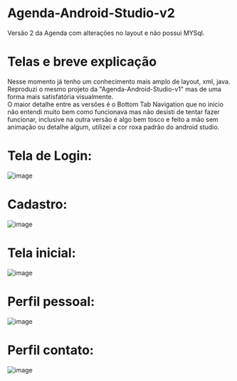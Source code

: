 # Agenda-Android-Studio-v2

Versão 2 da Agenda com alterações no layout e não possui MYSql. <br />

# Telas e breve explicação
Nesse momento já tenho um conhecimento mais amplo de layout, xml, java. <br />
Reproduzi o mesmo projeto da "Agenda-Android-Studio-v1" mas de uma forma mais satisfatória visualmente. <br />
O maior detalhe entre as versões é o Bottom Tab Navigation que no início não entendi muito bem como funcionava mas não desisti de tentar fazer funcionar, inclusive na outra versão é algo bem tosco e feito a mão sem animação ou detalhe algum, utilizei a cor roxa padrão do android studio.
<br />
# Tela de Login:
![image](https://user-images.githubusercontent.com/73067717/124798564-ded3ae80-df29-11eb-862d-9b05b0027689.png)
<br />
# Cadastro:
![image](https://user-images.githubusercontent.com/73067717/124798647-f90d8c80-df29-11eb-9091-5f90556d0ed8.png)
<br />
# Tela inicial: 
![image](https://user-images.githubusercontent.com/73067717/124798701-0d518980-df2a-11eb-973c-a9e90ea408d2.png)
<br />
# Perfil pessoal:
![image](https://user-images.githubusercontent.com/73067717/124798752-1e01ff80-df2a-11eb-80b0-eebd68df294c.png)
<br />
# Perfil contato:
![image](https://user-images.githubusercontent.com/73067717/124799183-a7b1cd00-df2a-11eb-92c5-a9ebbefebfac.png)
